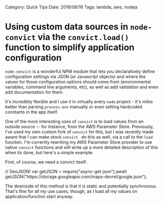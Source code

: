 Category: Quick Tips
Date: 2019/08/16
Tags: lambda, aws, nodejs



# Using custom data sources in `node-convict`  via the `convict.load()` function to simplify application configuration

`node-convict` is a wonderful NPM module that lets you declaratively define configuration settings via JSON (or Javascript objects) and where the values for those configuration options should come from (environmental variables, command line arguments, etc), as well as add validation and even add documentation for them. 

It's incredibly flexible and I use it in virtually every `node` project - it's miles better than parsing `process.env` manually or even setting hardcoded constants in the app itself.

One of the more interesting uses of `convict` is to load values from an outside source -- for instance, from the AWS Parameter Store. Previously, I've used my own custom fork of `convict` for this, but I was recently made aware that I can make stock `convict ` do this as well, via a call to the `load` function. I'm currently rewriting my AWS Parameter Store provider to use native `convict` functions and will write up a more detailed description of this when its done, but here's a simple example.

First, of course, we need a convict itself:



<div>


<div id="my-element">// GeoJSON!
var getJSON = require("async-get-json");await getJSON("https://storage.googleapis.com/maps-devrel/google.json");</div>
</div>


The downside of this method is that it is static and potentially synchronous. That's fine for all my use cases, though, as I load all my values on application/function start anyway.